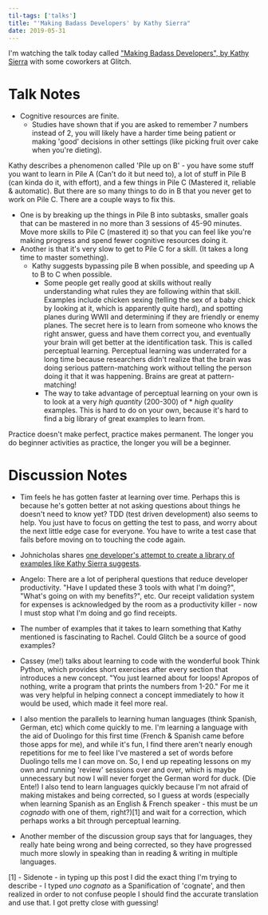 ```yaml
---
til-tags: ['talks']
title: "'Making Badass Developers' by Kathy Sierra"
date: 2019-05-31
---
```



I'm watching the talk today called ["Making Badass Developers", by Kathy Sierra](https://www.youtube.com/watch?v=FKTxC9pl-WM) with some coworkers at Glitch.

# Talk Notes

- Cognitive resources are finite. 
  - Studies have shown that if you are asked to remember 7 numbers instead of 2, you will likely have a harder time being patient or making 'good' decisions in other settings (like picking fruit over cake when you're dieting). 
  
Kathy describes a phenomenon called 'Pile up on B' - you have some stuff you want to learn in Pile A (Can't do it but need to), a lot of stuff in Pile B (can kinda do it, with effort), and a few things in Pile C (Mastered it, reliable & automatic). But there are so many things to do in B that you never get to work on Pile C. There are a couple ways to fix this.
 - One is by breaking up the things in Pile B into subtasks, smaller goals that can be mastered in no more than 3 sessions of 45-90 minutes. Move more skills to Pile C (mastered it) so that you can feel like you're making progress and spend fewer cognitive resources doing it. 
 - Another is that it's very slow to get to Pile C for a skill. (It takes a long time to master something).
    - Kathy suggests bypassing pile B when possible, and speeding up A to B to C when possible. 
      - Some people get really good at skills without really understanding what rules they are following within that skill. Examples include chicken sexing (telling the sex of a baby chick by looking at it, which is apparently quite hard), and spotting planes during WWII and determining if they are friendly or enemy planes. The secret here is to learn from someone who knows the right answer, guess and have them correct you, and eventually your brain will get better at the identification task. This is called perceptual learning. Perceptual learning was underrated for a long time because researchers didn't realize that the brain was doing serious pattern-matching work without telling the person doing it that it was happening. Brains are great at pattern-matching!
      - The way to take advantage of perceptual learning on your own is to look at a very *high quantity* (200-300) of * *high quality* examples. This is hard to do on your own, because it's hard to find a big library of great examples to learn from. 
      
    
 Practice doesn't make perfect, practice makes permanent. The longer you do beginner activities as practice, the longer you will be a beginner. 
 
 # Discussion Notes
- Tim feels he has gotten faster at learning over time. Perhaps this is because he's gotten better at not asking questions about things he doesn't need to know yet? TDD (test driven development) also seems to help. You just have to focus on getting the test to pass, and worry about the next little edge case for everyone. You have to write a test case that fails before moving on to touching the code again. 

- Johnicholas shares [one developer's attempt to create a library of examples like Kathy Sierra suggests](http://llewellynfalco.blogspot.com/p/sparrow-decks.html). 

- Angelo: There are a lot of peripheral questions that reduce developer productivity. "Have I updated these 3 tools with what I'm doing?", "What's going on with my benefits?", etc. Our receipt validation system for expenses is acknowledged by the room as a productivity killer - now I must stop what I'm doing and go find receipts.

- The number of examples that it takes to learn something that Kathy mentioned is fascinating to Rachel. Could Glitch be a source of good examples?

- Cassey (me!) talks about learning to code with the wonderful book Think Python, which provides short exercises after every section that introduces a new concept. "You just learned about for loops! Apropos of nothing, write a program that prints the numbers from 1-20." For me it was very helpful in helping connect a concept immediately to how it would be used, which made it feel more real. 

- I also mention the parallels to learning human languages (think Spanish, German, etc) which come quickly to me. I'm learning a language with the aid of Duolingo for this first time (French & Spanish came before those apps for me), and while it's fun, I find there aren't nearly enough repetitions for me to feel like I've mastered a set of words before Duolingo tells me I can move on. So, I end up repeating lessons on my own and running 'review' sessions over and over, which is maybe unnecessary but now I will never forget the German word for duck. (Die Ente!) I also tend to learn languages quickly because I'm not afraid of making mistakes and being corrected, so I guess at words (especially when learning Spanish as an English & French speaker - this must be _un cognado_ with one of them, right?)[1] and wait for a correction, which perhaps works a bit through perceptual learning.
 - Another member of the discussion group says that for languages, they really hate being wrong and being corrected, so they have progressed much more slowly in speaking than in reading & writing in multiple languages.




[1] - Sidenote - in typing up this post I did the exact thing I'm trying to describe - I typed _uno cognato_ as a Spanification of 'cognate', and then realized in order to not confuse people I should find the accurate translation and use that. I got pretty close with guessing!